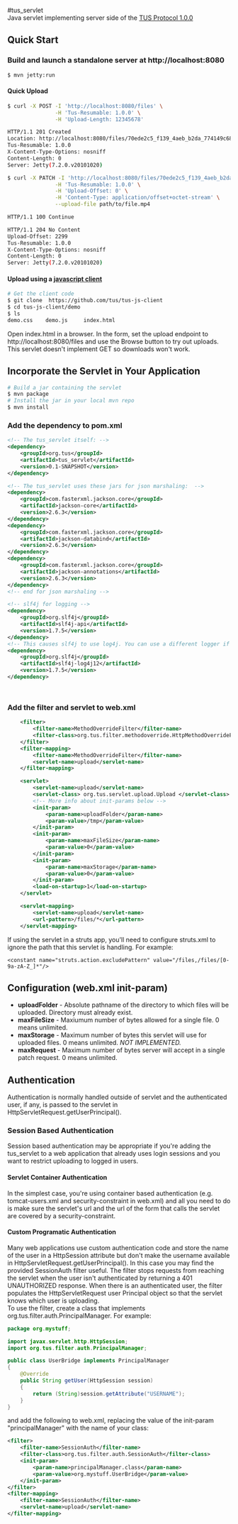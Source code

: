 #tus_servlet  
Java servlet implementing server side of the [TUS Protocol 1.0.0](http://www.tus.io/protocols/resumable-upload.html) 


## Quick Start

### Build and launch a standalone server at http://localhost:8080
```bash
$ mvn jetty:run
```
#### Quick Upload
```bash
$ curl -X POST -I 'http://localhost:8080/files' \
               -H 'Tus-Resumable: 1.0.0' \
               -H 'Upload-Length: 12345678'

HTTP/1.1 201 Created
Location: http://localhost:8080/files/70ede2c5_f139_4aeb_b2da_774149c68286
Tus-Resumable: 1.0.0
X-Content-Type-Options: nosniff
Content-Length: 0
Server: Jetty(7.2.0.v20101020)

$ curl -X PATCH -I 'http://localhost:8080/files/70ede2c5_f139_4aeb_b2da_774149c68286' \
               -H 'Tus-Resumable: 1.0.0' \
               -H 'Upload-Offset: 0' \
               -H 'Content-Type: application/offset+octet-stream' \
               --upload-file path/to/file.mp4

HTTP/1.1 100 Continue

HTTP/1.1 204 No Content
Upload-Offset: 2299
Tus-Resumable: 1.0.0
X-Content-Type-Options: nosniff
Content-Length: 0
Server: Jetty(7.2.0.v20101020)
```






#### Upload using a [javascript client](https://github.com/tus/tus-js-client)
```bash
# Get the client code
$ git clone  https://github.com/tus/tus-js-client
$ cd tus-js-client/demo
$ ls
demo.css	demo.js		index.html
```
Open index.html in a browser.  In the form, set the upload endpoint to http://localhost:8080/files and use the Browse button to try out uploads. This servlet doesn't implement GET so downloads won't work.

## Incorporate the Servlet in Your Application
```bash
# Build a jar containing the servlet
$ mvn package
# Install the jar in your local mvn repo
$ mvn install
```

### Add the dependency to pom.xml 
```xml
<!-- The tus_servlet itself: -->
<dependency>
    <groupId>org.tus</groupId>
    <artifactId>tus_servlet</artifactId>
    <version>0.1-SNAPSHOT</version>
</dependency>

<!-- The tus_servlet uses these jars for json marshaling:  -->
<dependency>
    <groupId>com.fasterxml.jackson.core</groupId>
    <artifactId>jackson-core</artifactId>
    <version>2.6.3</version>
</dependency>
<dependency>
    <groupId>com.fasterxml.jackson.core</groupId>
    <artifactId>jackson-databind</artifactId>
    <version>2.6.3</version>
</dependency>
<dependency>
    <groupId>com.fasterxml.jackson.core</groupId>
    <artifactId>jackson-annotations</artifactId>
    <version>2.6.3</version>
</dependency>
<!-- end for json marshaling -->

<!-- slf4j for logging -->
<dependency>
	<groupId>org.slf4j</groupId>
    <artifactId>slf4j-api</artifactId>
    <version>1.7.5</version>
</dependency>
<!-- This causes slf4j to use log4j. You can use a different logger if desired. -->
<dependency>
    <groupId>org.slf4j</groupId>
    <artifactId>slf4j-log4j12</artifactId>
    <version>1.7.5</version>
</dependency>




```

### Add the filter and servlet to web.xml 
```xml
    <filter>
    	<filter-name>MethodOverrideFilter</filter-name>
        <filter-class>org.tus.filter.methodoverride.HttpMethodOverrideFilter</filter-class>
    </filter>
    <filter-mapping>
        <filter-name>MethodOverrideFilter</filter-name>
        <servlet-name>upload</servlet-name>
    </filter-mapping>

    <servlet>
        <servlet-name>upload</servlet-name>
        <servlet-class> org.tus.servlet.upload.Upload </servlet-class>
        <!-- More info about init-params below -->
		<init-param>
            <param-name>uploadFolder</param-name>
            <param-value>/tmp</param-value>
        </init-param>
        <init-param>
            <param-name>maxFileSize</param-name>
            <param-value>0</param-value>
        </init-param>
        <init-param>
            <param-name>maxStorage</param-name>
            <param-value>0</param-value>
        </init-param>
        <load-on-startup>1</load-on-startup>
    </servlet>

    <servlet-mapping>
        <servlet-name>upload</servlet-name>
        <url-pattern>/files/*</url-pattern>
    </servlet-mapping>
```

If using the servlet in a struts app, you'll need to configure struts.xml to ignore the path that this servlet is handling. For example:
```
<constant name="struts.action.excludePattern" value="/files,/files/[0-9a-zA-Z_]*"/>
```

## Configuration (web.xml init-param)
* **uploadFolder** - Absolute pathname of the directory to which files will be uploaded.  Directory must already exist.
* **maxFileSize** - Maxiumum number of bytes allowed for a single file.  0 means unlimited.
* **maxStorage** - Maximum number of bytes this servlet will use for uploaded files.  0 means unlimited.  *NOT IMPLEMENTED.*
* **maxRequest** - Maximum number of bytes server will accept in a single patch request.  0 means unlimited.


## Authentication
Authentication is normally handled outside of servlet and the authenticated user, if any,
is passed to the servlet in HttpServletRequest.getUserPrincipal().


### Session Based Authentication
Session based authentication may be appropriate if you're adding the tus_servlet to a web application that already uses login sessions and you want to restrict uploading to logged in users.  

#### Servlet Container Authentication 
In the simplest case, you're using container based authentication (e.g. tomcat-users.xml and security-constraint in web.xml) and all you need to do is make sure the servlet's url and the url of the form that calls the servlet are covered by a security-constraint. 

#### Custom Programatic Authentication
Many web applications use custom authentication code and store the name of the user in a HttpSession attribute but don't make the username available in HttpServletRequest.getUserPrincipal().  In this case you may find the provided SessionAuth filter useful.  The filter stops requests from reaching the servlet when the user isn't authenticated by returning a 401 UNAUTHORIZED response. When there is an authenticated user, the filter populates the HttpServletRequest user Principal object so that the servlet knows which user is uploading.  
To use the filter, create a class that implements org.tus.filter.auth.PrincipalManager.  For example: 
```java
package org.mystuff;

import javax.servlet.http.HttpSession;
import org.tus.filter.auth.PrincipalManager;

public class UserBridge implements PrincipalManager
{
    @Override
    public String getUser(HttpSession session)
    {
        return (String)session.getAttribute("USERNAME");
    }
}
```


and add the following to web.xml, replacing the value of the init-param "principalManager"  with the name of your class:
```xml
<filter>
    <filter-name>SessionAuth</filter-name>
    <filter-class>org.tus.filter.auth.SessionAuth</filter-class>
    <init-param>
        <param-name>principalManager.class</param-name>
        <param-value>org.mystuff.UserBridge</param-value>
    </init-param>
</filter>
<filter-mapping>
    <filter-name>SessionAuth</filter-name>
    <servlet-name>upload</servlet-name>
</filter-mapping>
``` 

